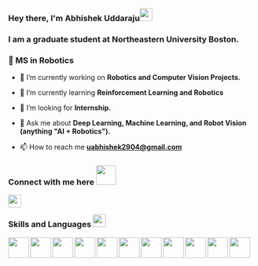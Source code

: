 ### Hey there, I'm Abhishek Uddaraju<img src = "https://raw.githubusercontent.com/MartinHeinz/MartinHeinz/master/wave.gif" width = 26px> </h1>

<h3> I am a graduate student at Northeastern  University Boston.  </h3>

<h3> 🤖 MS in Robotics</h3>

- 🔭 I’m currently working on **Robotics and Computer Vision Projects.**

- 🌱 I’m currently learning **Reinforcement Learning and Robotics**

- 🤝 I’m looking for **Internship.**

- 💬 Ask me about **Deep Learning, Machine Learning, and Robot Vision (anything "AI + Robotics").**

- 📫 How to reach me **uabhishek2904@gmail.com**


</p>
<h3 align='left'> Connect with me here <img src='https://raw.githubusercontent.com/ShahriarShafin/ShahriarShafin/main/Assets/handshake.gif' width="40px"> </h3>
<p align = 'left'>
<a href = 'https://linkedin.com/in/u-abhishek'> <img width = '26px' align= 'left' src="https://raw.githubusercontent.com/rahulbanerjee26/githubAboutMeGenerator/main/icons/linked-in-alt.svg"/></a>
<a href = 'https://offjangir.github.io/> <img width = '26px' align= 'left' src="https://raw.githubusercontent.com/rahulbanerjee26/githubAboutMeGenerator/main/icons/portfolio.png"/></a> 
</p>
<br>
</div>

<h3 align='left'> Skills and Languages <img src = "https://media2.giphy.com/media/QssGEmpkyEOhBCb7e1/giphy.gif?cid=ecf05e47a0n3gi1bfqntqmob8g9aid1oyj2wr3ds3mg700bl&rid=giphy.gif" width = 26px> </h3>
<p align = 'left'>
<img width ='42px' align='left' src ='https://raw.githubusercontent.com/jmnote/z-icons/master/svg/c.svg' />
<img width ='42px' align='left' src ='https://raw.githubusercontent.com/jmnote/z-icons/master/svg/cpp.svg' />
<img width ='42px' align='left' src ='https://raw.githubusercontent.com/rahulbanerjee26/githubAboutMeGenerator/main/icons/python.svg' />
<img width ='42px' align='left' src ='https://upload.wikimedia.org/wikipedia/commons/2/21/Matlab_Logo.png'/>
<img width ='42px' align='left' src ='https://www.vectorlogo.zone/logos/tensorflow/tensorflow-icon.svg' />
<img width ='42px' align='left' src ='https://upload.wikimedia.org/wikipedia/commons/3/38/Jupyter_logo.svg' />
<img width ='42px' align='left' src ='https://www.vectorlogo.zone/logos/opencv/opencv-icon.svg' />
<img width ='42px' align='left' src ='https://upload.wikimedia.org/wikipedia/commons/0/05/Scikit_learn_logo_small.svg'/>
<img width ='42px' align='left' src ='https://seaborn.pydata.org/_images/logo-mark-lightbg.svg'/>
<img width ='42px' align='left' src ='https://cdn.worldvectorlogo.com/logos/arduino-1.svg' />
<img width ='42px' align='left' src ='https://raw.githubusercontent.com/rahulbanerjee26/githubAboutMeGenerator/main/icons/github.svg' />

